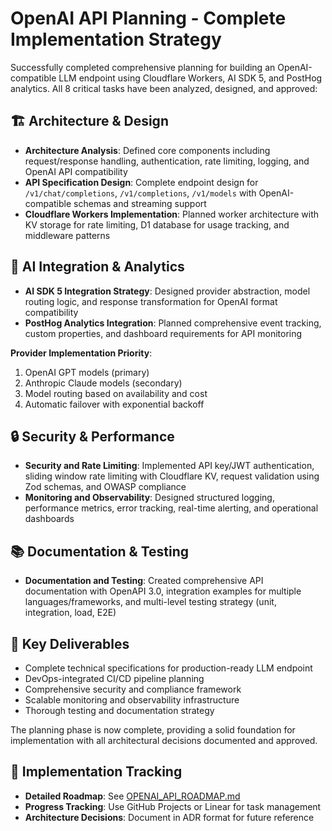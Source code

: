 # OpenAI API Planning - Complete Implementation Strategy

Successfully completed comprehensive planning for building an OpenAI-compatible
LLM endpoint using Cloudflare Workers, AI SDK 5, and PostHog analytics. All 8
critical tasks have been analyzed, designed, and approved:

## 🏗️ **Architecture & Design**

- **Architecture Analysis**: Defined core components including request/response
  handling, authentication, rate limiting, logging, and OpenAI API compatibility
- **API Specification Design**: Complete endpoint design for
  `/v1/chat/completions`, `/v1/completions`, `/v1/models` with OpenAI-compatible
  schemas and streaming support
- **Cloudflare Workers Implementation**: Planned worker architecture with KV
  storage for rate limiting, D1 database for usage tracking, and middleware
  patterns

## 🤖 **AI Integration & Analytics**

- **AI SDK 5 Integration Strategy**: Designed provider abstraction, model
  routing logic, and response transformation for OpenAI format compatibility
- **PostHog Analytics Integration**: Planned comprehensive event tracking,
  custom properties, and dashboard requirements for API monitoring

**Provider Implementation Priority**:
1. OpenAI GPT models (primary)
2. Anthropic Claude models (secondary)
3. Model routing based on availability and cost
4. Automatic failover with exponential backoff

## 🔒 **Security & Performance**

- **Security and Rate Limiting**: Implemented API key/JWT authentication,
  sliding window rate limiting with Cloudflare KV, request validation using Zod
  schemas, and OWASP compliance
- **Monitoring and Observability**: Designed structured logging, performance
  metrics, error tracking, real-time alerting, and operational dashboards

## 📚 **Documentation & Testing**

- **Documentation and Testing**: Created comprehensive API documentation with
  OpenAPI 3.0, integration examples for multiple languages/frameworks, and
  multi-level testing strategy (unit, integration, load, E2E)

## 🎯 **Key Deliverables**

- Complete technical specifications for production-ready LLM endpoint
- DevOps-integrated CI/CD pipeline planning
- Comprehensive security and compliance framework
- Scalable monitoring and observability infrastructure
- Thorough testing and documentation strategy

The planning phase is now complete, providing a solid foundation for
implementation with all architectural decisions documented and approved.

## 🔗 **Implementation Tracking**

- **Detailed Roadmap**: See [OPENAI_API_ROADMAP.md](./OPENAI_API_ROADMAP.md)
- **Progress Tracking**: Use GitHub Projects or Linear for task management
- **Architecture Decisions**: Document in ADR format for future reference
